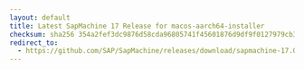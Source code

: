 ```yaml
---
layout: default
title: Latest SapMachine 17 Release for macos-aarch64-installer
checksum: sha256 354a2fef3dc9876d58cda96805741f45601876d9df9f0127979cb39dfeba7f37
redirect_to:
  - https://github.com/SAP/SapMachine/releases/download/sapmachine-17.0.9/sapmachine-jre-17.0.9_macos-aarch64_bin.dmg
---
```

